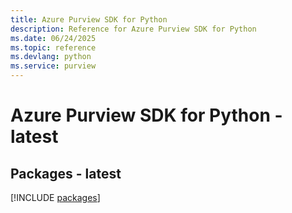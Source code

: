 ```yaml
---
title: Azure Purview SDK for Python
description: Reference for Azure Purview SDK for Python
ms.date: 06/24/2025
ms.topic: reference
ms.devlang: python
ms.service: purview
---
```

# Azure Purview SDK for Python - latest
## Packages - latest
[!INCLUDE [packages](purview-index.md)]